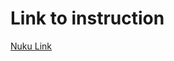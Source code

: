 # Link to instruction

[Nuku Link](https://nuku.wgtn.ac.nz/courses/22695/assignments/86799?module_item_id=694559)